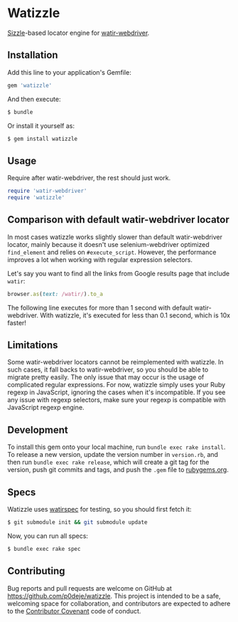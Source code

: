 # Watizzle

[Sizzle](http://sizzlejs.com)-based locator engine for [watir-webdriver](https://github.com/watir/watir-webdriver).

## Installation

Add this line to your application's Gemfile:

```ruby
gem 'watizzle'
```

And then execute:

```bash
$ bundle
```

Or install it yourself as:

```bash
$ gem install watizzle
```

## Usage

Require after watir-webdriver, the rest should just work.

```ruby
require 'watir-webdriver'
require 'watizzle'
```

## Comparison with default watir-webdriver locator

In most cases watizzle works slightly slower than default watir-webdriver locator,
mainly because it doesn't use selenium-webdriver optimized `find_element` and
relies on `#execute_script`. However, the performance improves a lot when working
with regular expression selectors.

Let's say you want to find all the links from Google results page that include `watir`:

```ruby
browser.as(text: /watir/).to_a
```

The following line executes for more than 1 second with default watir-webdriver.
With watizzle, it's executed for less than 0.1 second, which is 10x faster!

## Limitations

Some watir-webdriver locators cannot be reimplemented with watizzle. In such cases,
it fall backs to watir-webdriver, so you should be able to migrate pretty easily.
The only issue that may occur is the usage of complicated regular expressions.
For now, watizzle simply uses your Ruby regexp in JavaScript, ignoring the cases
when it's incompatible. If you see any issue with regexp selectors, make sure
your regexp is compatible with JavaScript regexp engine.

## Development

To install this gem onto your local machine, run `bundle exec rake install`.
To release a new version, update the version number in `version.rb`,
and then run `bundle exec rake release`, which will create a git tag for the version,
push git commits and tags, and push the `.gem` file to [rubygems.org](https://rubygems.org).

## Specs

Watizzle uses [watirspec](https://github.com/watir/watirspec) for testing, so
you should first fetch it:

```bash
$ git submodule init && git submodule update
```

Now, you can run all specs:

```bash
$ bundle exec rake spec
```

## Contributing

Bug reports and pull requests are welcome on GitHub at https://github.com/p0deje/watizzle.
This project is intended to be a safe, welcoming space for collaboration,
and contributors are expected to adhere to the [Contributor Covenant](contributor-covenant.org) code of conduct.
